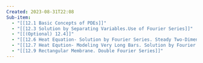 ```yaml
---
Created: 2023-08-31T22:08
Sub-item:
  - "[[12.1 Basic Concepts of PDEs]]"
  - "[[12.3 Solution by Separating Variables.Use of Fourier Series]]"
  - "[[(Optional) 12.4]]"
  - "[[12.6 Heat Equation- Solution by Fourier Series. Steady Two-Dimensional Heat Problems. Dirichlet Problem]]"
  - "[[12.7 Heat Eqution- Modeling Very Long Bars. Solution by Fourier Integrals and Transforms]]"
  - "[[12.9 Rectangular Membrane. Double Fourier Series]]"
---
```

